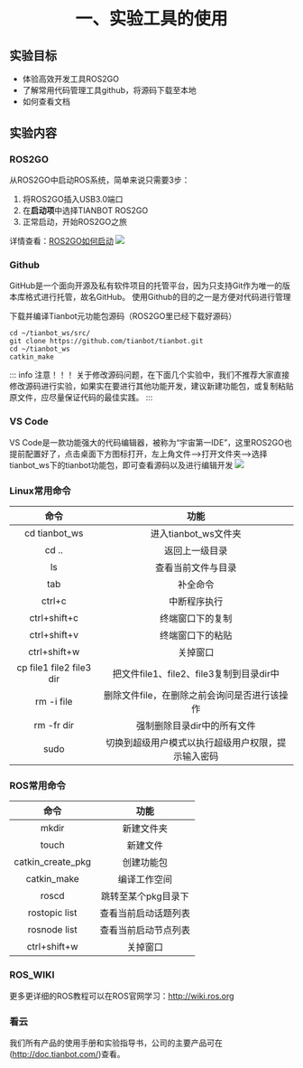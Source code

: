 <p style="font-size:30px; font-weight:bolder; text-align:center ">一、实验工具的使用</p>

## 实验目标
* 体验高效开发工具ROS2GO
* 了解常用代码管理工具github，将源码下载至本地
* 如何查看文档

## 实验内容

### **ROS2GO**

从ROS2GO中启动ROS系统，简单来说只需要3步：

1.  将ROS2GO插入USB3.0端口
2.  在**启动项**中选择TIANBOT ROS2GO
3.  正常启动，开始ROS2GO之旅

详情查看：[ROS2GO如何启动](http://doc.tianbot.com/ros2go/1701321)
![](https://tianbot-pic.oss-cn-beijing.aliyuncs.com/tianbot/202110212119175.webp)

### **Github**

GitHub是一个面向开源及私有软件项目的托管平台，因为只支持Git作为唯一的版本库格式进行托管，故名GitHub。
使用Github的目的之一是方便对代码进行管理

下载并编译Tianbot元功能包源码（ROS2GO里已经下载好源码）
```
cd ~/tianbot_ws/src/
git clone https://github.com/tianbot/tianbot.git
cd ~/tianbot_ws 
catkin_make
```
::: info 注意！！！
关于修改源码问题，在下面几个实验中，我们不推荐大家直接修改源码进行实验，如果实在要进行其他功能开发，建议新建功能包，或复制粘贴原文件，应尽量保证代码的最佳实践。
:::

### **VS Code**
VS Code是一款功能强大的代码编辑器，被称为“宇宙第一IDE”，这里ROS2GO也提前配置好了，点击桌面下方图标打开，左上角文件-->打开文件夹-->选择tianbot_ws下的tianbot功能包，即可查看源码以及进行编辑开发
![](https://tianbot-pic.oss-cn-beijing.aliyuncs.com/tianbot/202110212119106.webp)

### **Linux常用命令**

| 命令 | 功能  | 
| :---: | :---: |
|  cd tianbot_ws | 进入tianbot_ws文件夹  | 
| cd ..  | 返回上一级目录  | 
|  ls  |  查看当前文件与目录  |
|  tab  | 补全命令  | 
|  ctrl+c  |  中断程序执行 | 
|  ctrl+shift+c  |  终端窗口下的复制  | 
|  ctrl+shift+v | 终端窗口下的粘贴  |  
|  ctrl+shift+w | 关掉窗口 | 
| cp file1 file2 file3 dir  | 把文件file1、file2、file3复制到目录dir中| 
|  rm -i file  |  删除文件file，在删除之前会询问是否进行该操作  |  
|  rm -fr dir   | 强制删除目录dir中的所有文件  | 
|  sudo  | 切换到超级用户模式以执行超级用户权限，提示输入密码 |  

### **ROS常用命令**

| 命令 | 功能  | 
| :---: | :---: |
|  mkdir|新建文件夹  | 
| touch  | 新建文件  | 
|  catkin_create_pkg  |  创建功能包 |
|  catkin_make  | 编译工作空间  | 
|  roscd  |  跳转至某个pkg目录下  | 
| rostopic list| 查看当前启动话题列表  |  
| rosnode list| 查看当前启动节点列表  |  
|  ctrl+shift+w | 关掉窗口 |

### **ROS_WIKI**
更多更详细的ROS教程可以在ROS官网学习：http://wiki.ros.org

### **看云**

我们所有产品的使用手册和实验指导书，公司的主要产品可在(http://doc.tianbot.com/)查看。